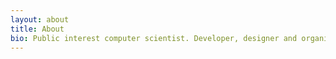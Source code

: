 ```yaml
---
layout: about
title: About
bio: Public interest computer scientist. Developer, designer and organizer passionate about using technology in participatory social movements.
---
```

